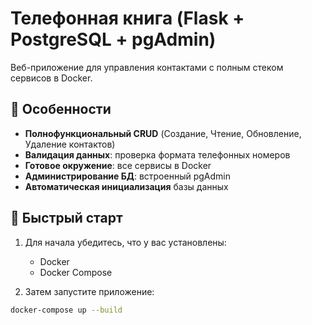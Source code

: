# Телефонная книга (Flask + PostgreSQL + pgAdmin) 

Веб-приложение для управления контактами с полным стеком сервисов в Docker.

## 🌟 Особенности

- **Полнофункциональный CRUD** (Создание, Чтение, Обновление, Удаление контактов)
- **Валидация данных**: проверка формата телефонных номеров
- **Готовое окружение**: все сервисы в Docker
- **Администрирование БД**: встроенный pgAdmin
- **Автоматическая инициализация** базы данных

## 🚀 Быстрый старт

1. Для начала убедитесь, что у вас установлены:
   - Docker
   - Docker Compose

2. Затем запустите приложение:
```bash
docker-compose up --build


